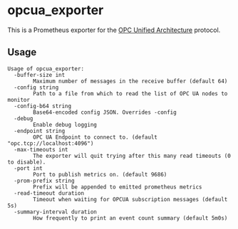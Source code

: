 opcua_exporter
==============

This is a Prometheus exporter for the [OPC Unified Architecture](https://en.wikipedia.org/wiki/OPC_Unified_Architecture) protocol.


Usage
-----
```
Usage of opcua_exporter:
  -buffer-size int
    	Maximum number of messages in the receive buffer (default 64)
  -config string
    	Path to a file from which to read the list of OPC UA nodes to monitor
  -config-b64 string
    	Base64-encoded config JSON. Overrides -config
  -debug
    	Enable debug logging
  -endpoint string
    	OPC UA Endpoint to connect to. (default "opc.tcp://localhost:4096")
  -max-timeouts int
    	The exporter will quit trying after this many read timeouts (0 to disable).
  -port int
    	Port to publish metrics on. (default 9686)
  -prom-prefix string
    	Prefix will be appended to emitted prometheus metrics
  -read-timeout duration
    	Timeout when waiting for OPCUA subscription messages (default 5s)
  -summary-interval duration
    	How frequently to print an event count summary (default 5m0s)

```